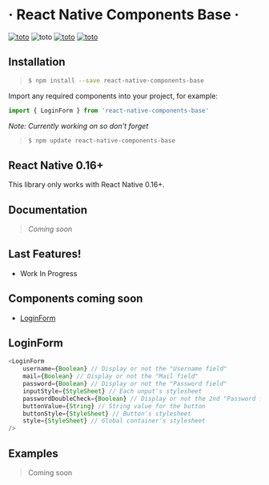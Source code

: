

# · React Native Components Base ·
[![toto](https://badgen.net/badge/package/v1.0.4/blue?icon=npm)](https://www.npmjs.com/package/react-native-components-base) ![toto](https://badgen.net/badge/build/passing/green?icon=circleci) [![toto](https://badgen.net/badge/PRs/welcome/purple?icon=git)](https://github.com/Toinoux/react-native-components-base/pulls) [![toto](https://badgen.net/badge/issues/here/red?icon=github)](https://github.com/Toinoux/react-native-components-base/issues)

## Installation
>```sh
>$ npm install --save react-native-components-base
>```

Import any required components into your project, for example:
```javascript
import { LoginForm } from 'react-native-components-base'
```

*Note: Currently working on so don't forget*
>```sh
>$ npm update react-native-components-base
>```

## React Native 0.16+
This library only works with React Native 0.16+.

## Documentation
> *Coming soon*

## Last Features!
  - Work In Progress

## Components coming soon
  - [LoginForm](https://github.com/Toinoux/react-native-components-base#loginform)

## LoginForm

```javascript
<LoginForm
    username={Boolean} // Display or not the "Username field"
    mail={Boolean} // Display or not the "Mail field"
    password={Boolean} // Display or not the "Password field"
    inputStyle={StyleSheet} // Each unput's stylesheet
    passwordDoubleCheck={Boolean} // Display or not the 2nd "Password field" for double verification
    buttonValue={String} // String value for the button
    buttonStyle={StyleSheet} // Button's stylesheet
    style={StyleSheet} // Global container's stylesheet
/>
```

## Examples
> Coming soon

